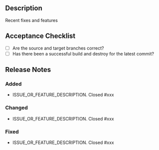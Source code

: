 ## Description

Recent fixes and features

## Acceptance Checklist

- [ ] Are the source and target branches correct?
- [ ] Has there been a successful build and destroy for the latest commit?

## Release Notes

### Added

- ISSUE_OR_FEATURE_DESCRIPTION. Closed #xxx

### Changed

- ISSUE_OR_FEATURE_DESCRIPTION. Closed #xxx

### Fixed

- ISSUE_OR_FEATURE_DESCRIPTION. Closed #xxx
